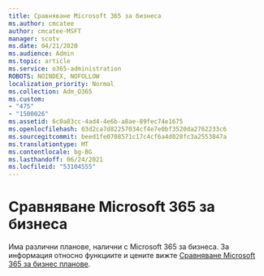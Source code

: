```yaml
---
title: Сравняване Microsoft 365 за бизнеса
ms.author: cmcatee
author: cmcatee-MSFT
manager: scotv
ms.date: 04/21/2020
ms.audience: Admin
ms.topic: article
ms.service: o365-administration
ROBOTS: NOINDEX, NOFOLLOW
localization_priority: Normal
ms.collection: Adm_O365
ms.custom:
- "475"
- "1500026"
ms.assetid: 6c0a83cc-4ad4-4e6b-a8ae-89fec74e1675
ms.openlocfilehash: 03d2ca7d82257034cf4e7e0bf3520da2762233c6
ms.sourcegitcommit: beed1fe0708571c17c4cf6a4d028fc3a2553847a
ms.translationtype: MT
ms.contentlocale: bg-BG
ms.lasthandoff: 06/24/2021
ms.locfileid: "53104555"
---
```

# <a name="compare-microsoft-365-for-business"></a>Сравняване Microsoft 365 за бизнеса

Има различни планове, налични с Microsoft 365 за бизнеса. За информация относно функциите и цените вижте [Сравняване Microsoft 365 за бизнес планове](https://www.microsoft.com/microsoft-365/business/compare-all-microsoft-365-business-products).  